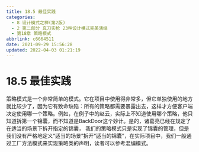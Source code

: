 ```yaml
---
title: 18.5 最佳实践
categories: 
  - 8 设计模式之禅(第2版)
  - 2 第二部分 真刀实枪 23种设计模式完美演绎
  - 第18章 策略模式
abbrlink: c6664511
date: 2021-09-29 15:56:28
updated: 2022-04-03 01:21:19
---
```

# 18.5 最佳实践
策略模式是一个非常简单的模式。它在项目中使用得非常多，但它单独使用的地方就比较少了，因为它有致命缺陷：所有的策略都需要暴露出去，这样才方便客户端决定使用哪一个策略。例如，在例子中的赵云，实际上不知道使用哪个策略，他只知道拆第一个锦囊，而不知道是BackDoor这个妙计。是的，诸葛亮已经在规定了在适当的场景下拆开指定的锦囊， 我们的策略模式只是实现了锦囊的管理，但是我们没有严格地定义“适当的场景”拆开“适当的锦囊”，在实际项目中，我们一般通过工厂方法模式来实现策略类的声明，读者可以参考混编模式。
